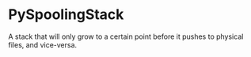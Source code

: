PySpoolingStack
===============

A stack that will only grow to a certain point before it pushes to physical files, and vice-versa.